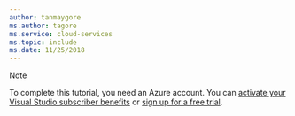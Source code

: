 ```yaml
---
author: tanmaygore
ms.author: tagore
ms.service: cloud-services
ms.topic: include
ms.date: 11/25/2018
---
```


> [!NOTE]
> To complete this tutorial, you need an Azure account. You can <a href="https://azure.microsoft.com/pricing/member-offers/msdn-benefits-details/" target="_blank">activate your Visual Studio subscriber benefits</a> or <a href="https://azure.microsoft.com/pricing/free-trial/" target="_blank">sign up for a free trial</a>.
> 
> 

